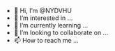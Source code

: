 - 👋 Hi, I’m @NYDVHU
- 👀 I’m interested in ...
- 🌱 I’m currently learning ...
- 💞️ I’m looking to collaborate on ...
- 📫 How to reach me ...

<!---
NYDVHU/NYDVHU is a ✨ special ✨ repository because its `README.md` (this file) appears on your GitHub profile.
You can click the Preview link to take a look at your changes.
--->
